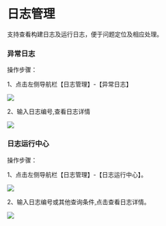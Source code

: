 # 日志管理

支持查看构建日志及运行日志，便于问题定位及相应处理。

### 异常日志

操作步骤：

1、点击左侧导航栏【日志管理】-【异常日志】

![](/image/Joybuilder/build_log.PNG) 

2、输入日志编号,查看日志详情

![](/image/Joybuilder/build_log_detail.PNG) 

### 日志运行中心

操作步骤：

1、点击左侧导航栏【日志管理】-【日志运行中心】。

![](/image/Joybuilder/build_log_run.PNG) 

2、输入日志编号或其他查询条件,点击查看日志详情。

![](/image/Joybuilder/build_log_run_detail.PNG) 